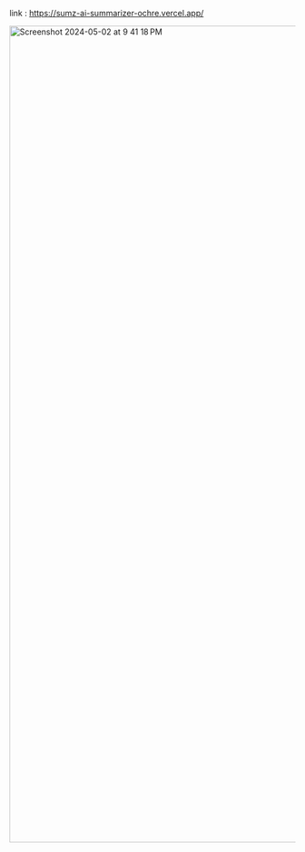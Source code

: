 link : https://sumz-ai-summarizer-ochre.vercel.app/


<img width="1440" alt="Screenshot 2024-05-02 at 9 41 18 PM" src="https://github.com/Bilalbasheer100/vite_react_ai-summarizer-saas-app/assets/108890773/3a16b8b7-2e87-431d-afb4-b46eb99525e0">
